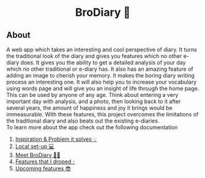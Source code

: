 <h1 align='center'> BroDiary 📖 </h1>

## About 
A web app which takes an interesting and cool perspective of diary. It turns the traditional look of the diary and gives you features which no other e-diary does. It gives you the ability to get a detailed analysis of your day which no other traditional or e-diary has.  It also has an amazing feature of adding an image to cherish your memory. It makes the boring diary writing process an interesting one. It will also help you to increase your vocabulary using words page and will give you an insight of life through the home page. <br>
This can be used by anyone of any age. Think about entering a very important day with analysis, and a photo, then looking back to it after several years, the amount of happiness and joy it brings would be immeasurable. With these features, this project overcomes the limitations of the traditional diary and also beats out the existing e-diaries. <br>
To learn more about the app check out the following documentation <br>
1. [Inspiration & Problem it solves 💡](Documentation/inspiration.md)
2. [Local set-up 💻](Documentation/local_set-up.md)
3. [Meet BroDiary 🤝🏻](Documentation/meet.md)
4. [Features that I droped 💧](Documentation/features-dropped.md)
5. [Upcoming features 😎](Documentation/upcoming.md)
